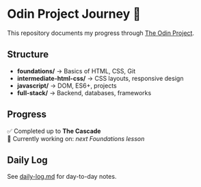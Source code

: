 # Odin Project Journey 🚀

This repository documents my progress through [The Odin Project](https://www.theodinproject.com/).

## Structure
- **foundations/** → Basics of HTML, CSS, Git
- **intermediate-html-css/** → CSS layouts, responsive design
- **javascript/** → DOM, ES6+, projects
- **full-stack/** → Backend, databases, frameworks

## Progress
✅ Completed up to **The Cascade**  
📌 Currently working on: *next Foundations lesson*  

## Daily Log
See [daily-log.md](./daily-log.md) for day-to-day notes.
